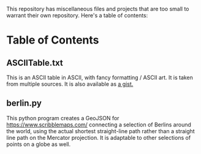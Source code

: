 This repository has miscellaneous files and projects that are too small to warrant their own repository. Here's a table of contents:

# Table of Contents
## ASCIITable.txt
This is an ASCII table in ASCII, with fancy formatting / ASCII art. It is taken from multiple sources. It is also available as [a gist.](https://gist.github.com/01-1/ba989a502bed38c3cfe48832967b358b)
## berlin.py
This python program creates a GeoJSON for https://www.scribblemaps.com/ connecting a selection of Berlins around the world, using the actual shortest straight-line path rather than a straight line path on the Mercator projection. It is adaptable to other selections of points on a globe as well.
